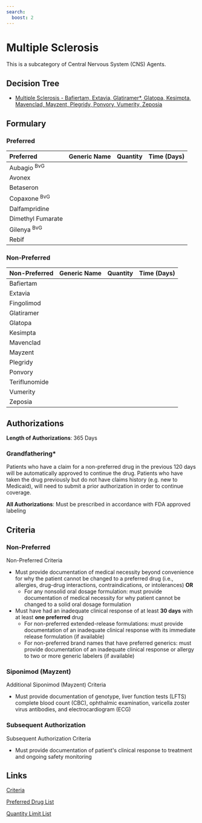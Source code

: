 ```yaml
---
search:
  boost: 2 
---
```


# Multiple Sclerosis

This is a subcategory of Central Nervous System (CNS) Agents.

## Decision Tree

- [Multiple Sclerosis - Bafiertam, Extavia, Glatiramer*, Glatopa, Kesimpta, Mavenclad, Mayzent, Plegridy, Ponvory, Vumerity, Zeposia](https://forms.office.com.mcas.ms/pages/designpagev2.aspx?auth_pvr=OrgId&auth_upn=anttwaniqua.greer%40gainwelltechnologies.com&origin=OfficeDotCom&lang=en-US&sessionid=dba554c2-2c78-4f60-bee3-f837172c2546&route=GroupForms&subpage=design&id=nPhjxpvvj0G9PUHkbAzgaN9UYz8EqmlIs3_TYn4TbXBUNDJEQlI3NUU2WVg5MkJWVTVMTFM5NVExTSQlQCN0PWcu&topview=Preview)

## Formulary

### Preferred

| Preferred               | Generic Name | Quantity | Time (Days) |
|:------------------------|:-------------|:--------:|:-----------:|
| Aubagio <sup>BvG</sup>  |              |          |             |
| Avonex                  |              |          |             |
| Betaseron               |              |          |             |
| Copaxone <sup>BvG</sup> |              |          |             |
| Dalfampridine           |              |          |             |
| Dimethyl Fumarate       |              |          |             |
| Gilenya <sup>BvG</sup>  |              |          |             |
| Rebif                   |              |          |             |

### Non-Preferred

| Non-Preferred | Generic Name | Quantity | Time (Days) |
|:--------------|:-------------|:--------:|:-----------:|
| Bafiertam     |              |          |             |
| Extavia       |              |          |             |
| Fingolimod    |              |          |             |
| Glatiramer    |              |          |             |
| Glatopa       |              |          |             |
| Kesimpta      |              |          |             |
| Mavenclad     |              |          |             |
| Mayzent       |              |          |             |
| Plegridy      |              |          |             |
| Ponvory       |              |          |             |
| Teriflunomide |
| Vumerity      |              |          |             |
| Zeposia       |              |          |             |

## Authorizations

**Length of Authorizations**: 365 Days

### Grandfathering*

Patients who have a claim for a non-preferred drug in the previous 120 days will be automatically approved to continue the drug. Patients who have taken the drug previously but do not have claims history (e.g. new to Medicaid), will need to submit a prior authorization in order to continue coverage.

**All Authorizations**: Must be prescribed in accordance with FDA approved labeling

## Criteria

### Non-Preferred

Non-Preferred Criteria

- Must provide documentation of medical necessity beyond convenience for why the patient cannot be changed to a preferred drug (i.e., allergies, drug-drug interactions, contraindications, or intolerances) **OR**
    - For any nonsolid oral dosage formulation: must provide documentation of medical necessity for why patient cannot be changed to a solid oral dosage formulation
- Must have had an inadequate clinical response of at least **30 days** with at least **one preferred** drug
    - For non-preferred extended-release formulations: must provide documentation of an inadequate clinical response with its immediate release formulation (if available)
    - For non-preferred brand names that have preferred generics: must provide documentation of an inadequate clinical response or allergy to two or more generic labelers (if available)

### Siponimod (Mayzent)

Additional Siponimod (Mayzent) Criteria

- Must provide documentation of genotype, liver function tests (LFTS) complete blood
count (CBC), ophthalmic examination, varicella zoster virus antibodies, and
electrocardiogram (ECG) 

### Subsequent Authorization

Subsequent Authorization Criteria

- Must provide documentation of patient's clinical response to treatment and ongoing safety monitoring

## Links

[Criteria](https://pharmacy.medicaid.ohio.gov/sites/default/files/20230401_UPDL_Criteria%20_APPROVED.pdf#page=42)

[Preferred Drug List](https://pharmacy.medicaid.ohio.gov/sites/default/files/20230401_UPDL_v7_Approved.pdf#page=17)

[Quantity Limit List](https://pharmacy.medicaid.ohio.gov/sites/default/files/20230101_Ohio_Medicaid_Quantity_Document_APPROVED.pdf)
